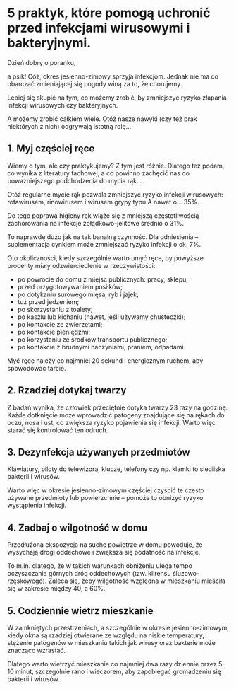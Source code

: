 # 5 praktyk, które pomogą uchronić przed infekcjami wirusowymi i bakteryjnymi.

Dzień dobry o poranku,

a psik! Cóż, okres jesienno-zimowy sprzyja infekcjom. Jednak nie ma co obarczać zmieniającej się pogody winą za to, że chorujemy.

Lepiej się skupić na tym, co możemy zrobić, by zmniejszyć ryzyko złapania infekcji wirusowych czy bakteryjnych.

A możemy zrobić całkiem wiele. Otóż nasze nawyki (czy też brak niektórych z nich) odgrywają istotną rolę…

## 1. Myj częściej ręce

Wiemy o tym, ale czy praktykujemy? Z tym jest różnie. Dlatego też podam, co wynika z literatury fachowej, a co powinno zachęcić nas do poważniejszego podchodzenia do mycia rąk…

Otóż regularne mycie rąk pozwala zmniejszyć ryzyko infekcji wirusowych: rotawirusem, rinowirusem i wirusem grypy typu A nawet o… 35%.

Do tego poprawa higieny rąk wiąże się z mniejszą częstotliwością zachorowania na infekcje żołądkowo-jelitowe średnio o 31%.

To naprawdę dużo jak na tak banalną czynność. Dla odniesienia – suplementacja cynkiem może zmniejszać ryzyko infekcji o ok. 7%.

Oto okoliczności, kiedy szczególnie warto umyć ręce, by powyższe procenty miały odzwierciedlenie w rzeczywistości:

- po powrocie do domu z miejsc publicznych: pracy, sklepu;
- przed przygotowywaniem posiłków;
- po dotykaniu surowego mięsa, ryb i jajek;
- tuż przed jedzeniem;
- po skorzystaniu z toalety;
- po kaszlu lub kichaniu (nawet, jeśli używamy chusteczki);
- po kontakcie ze zwierzętami;
- po kontakcie pieniędzmi;
- po korzystaniu ze środków transportu publicznego;
- po kontakcie z brudnymi naczyniami, praniem, odpadami.

Myć ręce należy co najmniej 20 sekund i energicznym ruchem, aby spowodować tarcie.


## 2. Rzadziej dotykaj twarzy

Z badań wynika, że człowiek przeciętnie dotyka twarzy 23 razy na godzinę. Każde dotknięcie może wprowadzić patogeny znajdujące się na rękach do oczu, nosa i ust, co zwiększa ryzyko pojawienia się infekcji. Warto więc starać się kontrolować ten odruch.

## 3. Dezynfekcja używanych przedmiotów

Klawiatury, piloty do telewizora, klucze, telefony czy np. klamki to siedliska bakterii i wirusów.

Warto więc w okresie jesienno-zimowym częściej czyścić te często używane przedmioty lub powierzchnie – pomoże to obniżyć ryzyko wystąpienia infekcji.

## 4. Zadbaj o wilgotność w domu

Przedłużona ekspozycja na suche powietrze w domu powoduje, że wysychają drogi oddechowe i zwiększa się podatność na infekcje.

To m.in. dlatego, że w takich warunkach obniżeniu ulega tempo oczyszczania górnych dróg oddechowych (tzw. klirensu śluzowo-rzęskowego). Zaleca się, żeby wilgotność względna w mieszkaniu mieściła się w zakresie między 40, a 60%.

## 5. Codziennie wietrz mieszkanie

W zamkniętych przestrzeniach, a szczególnie w okresie jesienno-zimowym, kiedy okna są rzadziej otwierane ze względu na niskie temperatury, stężenie patogenów w mieszkaniu takich jak wirusy oraz bakterie może znacząco wzrastać.

Dlatego warto wietrzyć mieszkanie co najmniej dwa razy dziennie przez 5-10 minut, szczególnie rano i wieczorem, aby zapobiegać gromadzeniu się bakterii i wirusów.